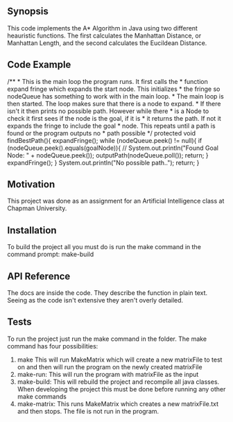 
## Synopsis

This code implements the A* Algorithm in Java using two different heauristic functions. The first calculates the Manhattan Distance, or Manhattan Length, and the second calculates the Eucildean Distance. 

## Code Example
/**
	* This is the main loop the program runs. It first calls the 
	* function expand fringe which expands the start node. This initializes 
	* the fringe so nodeQueue has something to work with in the main loop. 
	* The main loop is then started. The loop makes sure that there is a node to expand.
	* If there isn't it then prints no possible path. However while there
	* is a Node to check it first sees if the node is the goal, if it is
	* it returns the path. If not it expands the fringe to include the goal
	* node. This repeats until a path is found or the program outputs no
	* path possible
	*/
protected void findBestPath(){
		expandFringe();
		while (nodeQueue.peek() != null){
			if (nodeQueue.peek().equals(goalNode)){
				// System.out.println("Found Goal Node: " + nodeQueue.peek());
				outputPath(nodeQueue.poll());
				return;
			}
			expandFringe();
		}
		System.out.println("No possible path..");
		return;
	}

## Motivation

This project was done as an assignment for an Artificial Intelligence class at Chapman University. 

## Installation
To build the project all you must do is run the make command in the command prompt:
	make-build
 
## API Reference

The docs are inside the code. They describe the function in plain text. Seeing as the code isn't extensive they aren't overly detailed. 

## Tests

To run the project just run the make command in the folder. The make command has four possibilities:
1. make 
	This will run MakeMatrix which will create a new matrixFile to test on and then will run the program on the newly created matrixFile
2. make-run:
	This will run the program with matrixFile as the input
3. make-build:
	This will rebuild the project and recompile all java classes. When developing the project this must be done before running any other make commands
4. make-matrix:
	This runs MakeMatrix which creates a new matrixFile.txt and then stops. The file is not run in the program.
